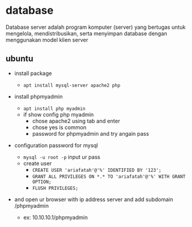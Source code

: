 # database

Database server adalah program komputer (server) yang bertugas untuk mengelola, mendistribusikan, serta menyimpan database dengan menggunakan model klien server

## ubuntu
- install package
  - ```apt install mysql-server apache2 php```

- install phpmyadmin
  - ```apt install php myadmin```
  - if show config php myadmin
    - chose apache2 using tab and enter
    - chose yes is common
    - password for phpmyadmin and try angain pass

- configuration password for mysql
  - ```mysql -u root -p```
    input ur pass
  - create user
    - ```CREATE USER 'ariafatah'@'%' IDENTIFIED BY '123';```
    - ```GRANT ALL PRIVILEGES ON *.* TO 'ariafatah'@'%' WITH GRANT OPTION;```
    - ```FLUSH PRIVILEGES;```

- and open ur browser with ip address server and add subdomain /phpmyadmin
  - ex: 10.10.10.1/phpmyadmin